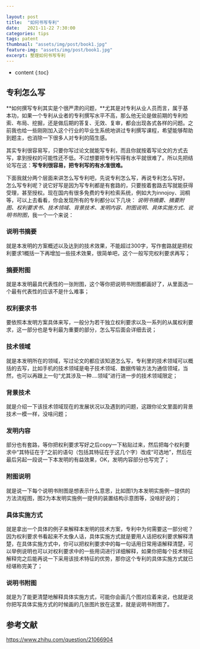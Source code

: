 ```yaml
---

layout: post
title:  "如何书写专利"
date:   2021-11-22 7:30:00
categories: tips
tags: patent
thumbnail: "assets/img/post/book1.jpg"
feature-img: "assets/img/post/book1.jpg"
excerpt: 整理如何书写专利
---
```


* content
{:toc}
## 专利怎么写



 **如何撰写专利其实是个很严肃的问题，**尤其是对专利从业人员而言，属于基本功，如果一个专利从业者的专利撰写水平不高，那么他无论是做前期的专利检索、布局、挖掘，还是做后期的答复、无效、复审，都会出现各式各样的问题。之前我也给一些刚刚加入这个行业的毕业生系统地讲过专利撰写课程，希望能够帮助到题主，也消除一下很多人对专利的陌生感。

其实专利很容易写，只要你写过论文就能写专利，而且你就按着写论文的方式去写，拿到授权的可能性还不低。不过想要把专利写得有水平就很难了。所以先把结论写在这：**写专利很容易，把专利写的有水准很难。**

下面我就分两个层面来讲怎么写专利吧，先说专利怎么写，再说专利怎么写好。 怎么写专利呢？说它好写是因为写专利都是有套路的，只要按着套路去写就能获得受理，甚至授权。现在国内有很多免费的专利检索系统，例如大为innojoy、润桐等，可以上去看看，你会发现所有的专利都分以下几块： *说明书摘要、摘要附图、权利要求书、技术领域、背景技术、发明内容、附图说明、具体实施方式、说明书附图*，我一个一个来说：

### 说明书摘要

就是本发明的方案概述以及达到的技术效果，不能超过300字，写作套路就是把权利要求1概括一下再增加一些技术效果，很简单吧，这个一般写完权利要求再写；

### 摘要附图

就是本发明最具代表性的一张附图，这个等你把说明书附图都画好了，从里面选一个最有代表性的应该不是什么难事；

### 权利要求书

要依照本发明方案具体来写，一般分为若干独立权利要求以及一系列的从属权利要求，这一部分也是专利最为重要的部分，怎么写后面会详细去说；

### 技术领域

就是本发明所在的领域，写过论文的都应该知道怎么写，专利里的技术领域可以概括的去写，比如手机的技术领域是电子技术领域、数据传输方法为通信领域，当然，也可以再跟上一句“尤其涉及一种....领域”进行进一步的技术领域限定；

### 背景技术

就是介绍一下该技术领域现在的发展状况以及遇到的问题，这跟你论文里面的背景技术一模一样，没啥问题；

### 发明内容

部分也有套路，等你把权利要求写好之后copy一下粘贴过来，然后把每个权利要求中“其特征在于”之前的语句（包括其特征在于这几个字）改成“可选地”，然后在最后另起一段说一下本发明的有益效果，OK，发明内容部分也写完了；

### 附图说明

就是说一下每个说明书附图是想表示什么意思，比如图1为本发明实施例一提供的方法流程图，图2为本发明实施例一提供的装置结构示意图等，没啥好说的；

### 具体实施方式

就是拿出一个具体的例子来解释本发明的技术方案，专利中为何需要这一部分呢？因为权利要求书看起来不太像人话，具体实施方式就是要用人话把权利要求解释清楚，在具体实施方式中，你可以把权利要求中的每一句话用日常用语解释清楚，可以举例说明也可以对权利要求中的一些用词进行详细解释，如果你把每个技术特征解释完之后能再说一下采用该技术特征的优势，那你这个专利的具体实施方式就已经堪称完美了；

### 说明书附图

就是为了能更清楚地解释具体实施方式，可能你会画几个图对应着来说，也就是说你把写具体实施方式的时候画的几张图片放在这里，就是说明书附图了。





## 参考文献

https://www.zhihu.com/question/21066904

